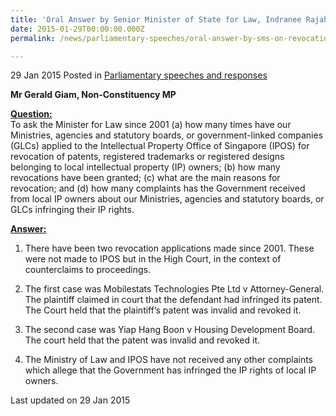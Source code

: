 ```yaml
---
title: 'Oral Answer by Senior Minister of State for Law, Indranee Rajah SC, to Parliamentary Question on revocation of patents'
date: 2015-01-29T00:00:00.000Z
permalink: /news/parliamentary-speeches/oral-answer-by-sms-on-revocation-of-patents/

---
```



29 Jan 2015 Posted in [Parliamentary speeches and responses](/news/parliamentary-speeches) 

**Mr Gerald Giam, Non-Constituency MP**

**<u>Question:</u>**  
To ask the Minister for Law since 2001 (a) how many times have our Ministries, agencies and statutory boards, or government-linked companies (GLCs) applied to the Intellectual Property Office of Singapore (IPOS) for revocation of patents, registered trademarks or registered designs belonging to local intellectual property (IP) owners; (b) how many revocations have been granted; (c) what are the main reasons for revocation; and (d) how many complaints has the Government received from local IP owners about our Ministries, agencies and statutory boards, or GLCs infringing their IP rights. 

**<u>Answer:</u>**  

1. There have been two revocation applications made since 2001.  These were not made to IPOS but in the High Court, in the context of counterclaims to proceedings. 

2. The first case was Mobilestats Technologies Pte Ltd v Attorney-General. The plaintiff claimed in court that the defendant had infringed its patent.  The Court held that the plaintiff’s patent was invalid and revoked it.  

3. The second case was Yiap Hang Boon v Housing Development Board. The court held that the patent was invalid and revoked it.

4. The Ministry of Law and IPOS have not received any other complaints which allege that the Government has infringed the IP rights of local IP owners. 



<p class="right-side-updated">Last updated on 29 Jan 2015</p> 
